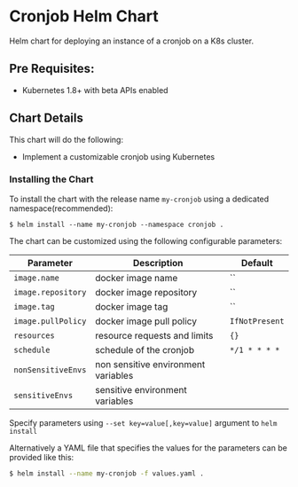 # Cronjob Helm Chart

Helm chart for deploying an instance of a cronjob on a K8s cluster.

## Pre Requisites:

* Kubernetes 1.8+ with beta APIs enabled

## Chart Details

This chart will do the following:

* Implement a customizable cronjob using Kubernetes

### Installing the Chart

To install the chart with the release name `my-cronjob` using a dedicated namespace(recommended):

```
$ helm install --name my-cronjob --namespace cronjob .
```

The chart can be customized using the following configurable parameters:

| Parameter                       | Description                                                     | Default                      |
| ------------------------------- | ----------------------------------------------------------------| -----------------------------|
| `image.name`                    | docker image name                                  | `` |
| `image.repository`              | docker image repository                            | `` |
| `image.tag`                     | docker image tag                                   | ``            |
| `image.pullPolicy`              | docker image pull policy                           | `IfNotPresent`                     |
| `resources`                     | resource requests and limits                       | `{}`                         |
| `schedule`                      | schedule of the cronjob                            | `*/1 * * * *`                     |
| `nonSensitiveEnvs`              | non sensitive environment variables                |             |
| `sensitiveEnvs`                 | sensitive environment variables                    |                          |

Specify parameters using `--set key=value[,key=value]` argument to `helm install`

Alternatively a YAML file that specifies the values for the parameters can be provided like this:

```bash
$ helm install --name my-cronjob -f values.yaml .
```

